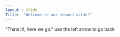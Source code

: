 ```yaml
---
layout : slide
Title:  "Welcome to our second slide!"
---
```

"Thats it!, here we go."
use the left arrow to go back
